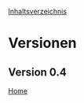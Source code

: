 [Inhaltsverzeichnis](/README.md)
# Versionen
## Version 0.4
[Home](Tests/Tests%20-%20Ver.%200.4/Home.md)
